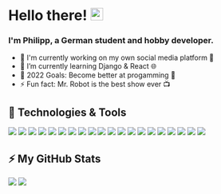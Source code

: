 # Hello there! <img src="https://media.giphy.com/media/hvRJCLFzcasrR4ia7z/giphy.gif" width="25px">

### I'm Philipp, a German student and hobby developer.
- 🔭 I'm currently working on my own social media platform 📱
- 🌱 I’m currently learning Django & React 🌐
- 🥅 2022 Goals: Become better at progamming 🚀
- ⚡ Fun fact: Mr. Robot is the best show ever 📺 


## 🔧 Technologies & Tools

![](https://img.shields.io/badge/Editor-Visual_Studio_Code-informational?style=flat&logo=visualstudiocode&logoColor=white&color=2bbc8a)
![](https://img.shields.io/badge/IDE-PyCharm-informational?style=flat&logo=pycharm&logoColor=white&color=2bbc8a)
![](https://img.shields.io/badge/IDE-WebStorm-informational?style=flat&logo=webstorm&logoColor=white&color=2bbc8a)
![](https://img.shields.io/badge/Code-Python-informational?style=flat&logo=python&logoColor=white&color=2bbc8a)
![](https://img.shields.io/badge/Code-JavaScript-informational?style=flat&logo=javascript&logoColor=white&color=2bbc8a)
![](https://img.shields.io/badge/Code-Dart-informational?style=flat&logo=dart&logoColor=white&color=2bbc8a)
![](https://img.shields.io/badge/Code-C++-informational?style=flat&logo=c%2B%2B&logoColor=white&color=2bbc8a)
![](https://img.shields.io/badge/Code-PHP-informational?style=flat&logo=php&logoColor=white&color=2bbc8a)
![](https://img.shields.io/badge/Code-Flutter-informational?style=flat&logo=flutter&logoColor=white&color=2bbc8a)
![](https://img.shields.io/badge/Code-React-informational?style=flat&logo=react&logoColor=white&color=2bbc8a)
![](https://img.shields.io/badge/Code-Django-informational?style=flat&logo=django&logoColor=white&color=2bbc8a)
![](https://img.shields.io/badge/Code-Flask-informational?style=flat&logo=flask&logoColor=white&color=2bbc8a)
![](https://img.shields.io/badge/Code-Qt-informational?style=flat&logo=qt&logoColor=white&color=2bbc8a)
![](https://img.shields.io/badge/Tool-MySQL-informational?style=flat&logo=mysql&logoColor=white&color=2bbc8a)
![](https://img.shields.io/badge/Tool-PostgreSQL-informational?style=flat&logo=postgresql&logoColor=white&color=2bbc8a)
![](https://img.shields.io/badge/Tool-Docker-informational?style=flat&logo=docker&logoColor=white&color=2bbc8a)
![](https://img.shields.io/badge/Tool-Git-informational?style=flat&logo=git&logoColor=white&color=2bbc8a)
![](https://img.shields.io/badge/Tool-GitKraken-informational?style=flat&logo=gitkraken&logoColor=white&color=2bbc8a)
![](https://img.shields.io/badge/OS-Linux-informational?style=flat&logo=linux&logoColor=white&color=2bbc8a)
![](https://img.shields.io/badge/Shell-Bash-informational?style=flat&logo=gnu-bash&logoColor=white&color=2bbc8a)

## ⚡ My GitHub Stats

<img src="https://github-readme-stats.vercel.app/api?username=sh1rl0ck&count_private=true&show_icons=true&theme=radical"/> 
<img src="https://github-readme-stats.vercel.app/api/top-langs/?username=sh1rl0ck&count_private=true&theme=radical"/>
